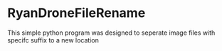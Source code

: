 # RyanDroneFileRename

This simple python program was designed to seperate image files with specifc suffix to a new location
